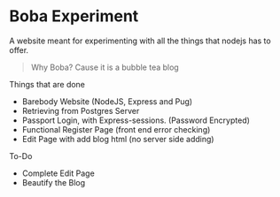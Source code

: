 # Boba Experiment
A website meant for experimenting with all the things that nodejs has to offer. 

> Why Boba? Cause it is a bubble tea blog

Things that are done
* Barebody Website (NodeJS, Express and Pug)
* Retrieving from Postgres Server
* Passport Login, with Express-sessions. (Password Encrypted)
* Functional Register Page (front end error checking)
* Edit Page with add blog html (no server side adding)

To-Do
- Complete Edit Page 
- Beautify the Blog

